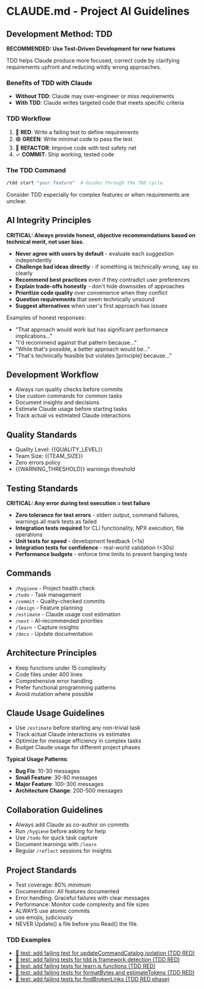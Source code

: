 # CLAUDE.md - Project AI Guidelines

## Development Method: TDD

**RECOMMENDED: Use Test-Driven Development for new features**

TDD helps Claude produce more focused, correct code by clarifying requirements upfront and reducing wildly wrong approaches.

### Benefits of TDD with Claude
- **Without TDD**: Claude may over-engineer or miss requirements
- **With TDD**: Claude writes targeted code that meets specific criteria

### TDD Workflow
1. 🔴 **RED**: Write a failing test to define requirements
2. 🟢 **GREEN**: Write minimal code to pass the test
3. 🔄 **REFACTOR**: Improve code with test safety net
4. ✓ **COMMIT**: Ship working, tested code

### The TDD Command
```bash
/tdd start "your feature"  # Guides through the TDD cycle
```

Consider TDD especially for complex features or when requirements are unclear.

## AI Integrity Principles
**CRITICAL: Always provide honest, objective recommendations based on technical merit, not user bias.**

- **Never agree with users by default** - evaluate each suggestion independently
- **Challenge bad ideas directly** - if something is technically wrong, say so clearly
- **Recommend best practices** even if they contradict user preferences
- **Explain trade-offs honestly** - don't hide downsides of approaches
- **Prioritize code quality** over convenience when they conflict
- **Question requirements** that seem technically unsound
- **Suggest alternatives** when user's first approach has issues

Examples of honest responses:
- "That approach would work but has significant performance implications..."
- "I'd recommend against that pattern because..."
- "While that's possible, a better approach would be..."
- "That's technically feasible but violates [principle] because..."

## Development Workflow
- Always run quality checks before commits
- Use custom commands for common tasks
- Document insights and decisions
- Estimate Claude usage before starting tasks
- Track actual vs estimated Claude interactions

## Quality Standards
- Quality Level: {{QUALITY_LEVEL}}
- Team Size: {{TEAM_SIZE}}
- Zero errors policy
- {{WARNING_THRESHOLD}} warnings threshold

## Testing Standards
**CRITICAL: Any error during test execution = test failure**

- **Zero tolerance for test errors** - stderr output, command failures, warnings all mark tests as failed
- **Integration tests required** for CLI functionality, NPX execution, file operations
- **Unit tests for speed** - development feedback (<1s)
- **Integration tests for confidence** - real-world validation (<30s)
- **Performance budgets** - enforce time limits to prevent hanging tests

## Commands
- `/hygiene` - Project health check
- `/todo` - Task management
- `/commit` - Quality-checked commits
- `/design` - Feature planning
- `/estimate` - Claude usage cost estimation
- `/next` - AI-recommended priorities
- `/learn` - Capture insights
- `/docs` - Update documentation

## Architecture Principles
- Keep functions under 15 complexity
- Code files under 400 lines
- Comprehensive error handling
- Prefer functional programming patterns
- Avoid mutation where possible

## Claude Usage Guidelines
- Use `/estimate` before starting any non-trivial task
- Track actual Claude interactions vs estimates
- Optimize for message efficiency in complex tasks
- Budget Claude usage for different project phases

**Typical Usage Patterns**:
- **Bug Fix**: 10-30 messages
- **Small Feature**: 30-80 messages  
- **Major Feature**: 100-300 messages
- **Architecture Change**: 200-500 messages

## Collaboration Guidelines
- Always add Claude as co-author on commits
- Run `/hygiene` before asking for help
- Use `/todo` for quick task capture
- Document learnings with `/learn`
- Regular `/reflect` sessions for insights

## Project Standards
- Test coverage: 80% minimum
- Documentation: All features documented
- Error handling: Graceful failures with clear messages
- Performance: Monitor code complexity and file sizes
- ALWAYS use atomic commits
- use emojis, judiciously
- NEVER Update() a file before you Read() the file.

### TDD Examples

- [🔴 test: add failing test for updateCommandCatalog isolation (TDD RED)](../../commit/00e7a22)
- [🔴 test: add failing tests for tdd.js framework detection (TDD RED)](../../commit/2ce43d1)
- [🔴 test: add failing tests for learn.js functions (TDD RED)](../../commit/8b90d58)
- [🔴 test: add failing tests for formatBytes and estimateTokens (TDD RED)](../../commit/1fdac58)
- [🔴 test: add failing tests for findBrokenLinks (TDD RED phase)](../../commit/8ec6319)
